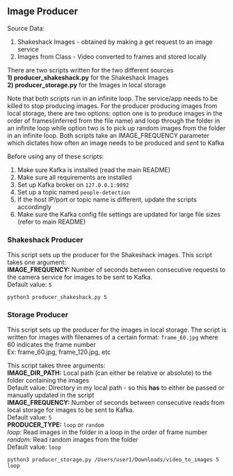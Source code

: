 ## Image Producer
Source Data:
1) Shakeshack Images - obtained by making a get request to an image service
2) Images from Class - Video converted to frames and stored locally

There are two scripts written for the two different sources    
**1) producer_shakeshack.py** for the Shakeshack Images    
**2) producer_storage.py** for the Images in local storage    

Note that both scripts run in an infinite loop. The service/app needs to be killed to stop producing images. For the producer producing images from local storage, there are two options: option one is to produce images in the order of frames(inferred from the file name) and loop through the folder in an infinite loop while option two is to pick up random images from the folder in an infinite loop. Both scripts take an IMAGE_FREQUENCY parameter which dictates how often an image needs to be produced and sent to Kafka

Before using any of these scripts:
1) Make sure Kafka is installed (read the main README)
2) Make sure all requirements are installed
3) Set up Kafka broker on `127.0.0.1:9092`
4) Set up a topic named `people-detection`
5) If the host IP/port or topic name is different, update the scripts accordingly
6) Make sure the Kafka config file settings are updated for large file sizes (refer to main README)

### Shakeshack Producer
This script sets up the producer for the Shakeshack images. This script takes one argument:  
**IMAGE_FREQUENCY:** Number of seconds between consecutive requests to the camera service for images to be sent to Kafka.  
Default value: `5`  

```
python3 producer_shakeshack.py 5
```

### Storage Producer
This script sets up the producer for the images in local storage. The script is written for images with filenames of a certain format: `frame_60.jpg` where 60 indicates the frame number  
Ex: frame_60.jpg, frame_120.jpg, etc  

This script takes three arguments:  
**IMAGE_DIR_PATH:** Local path (can either be relative or absolute) to the folder containing the images  
Default value: Directory in my local path - so this **has** to either be passed or manually updated in the script  
**IMAGE_FREQUENCY:** Number of seconds between consecutive reads from local storage for images to be sent to Kafka.  
Default value: `5`    
**PRODUCER_TYPE:** `loop` or `random`  
*loop:* Read images in the folder in a loop in the order of frame number  
*random:* Read random images from the folder  
Default value: `loop`  

```
python3 producer_storage.py /Users/user1/Downloads/video_to_images 5 loop
```
